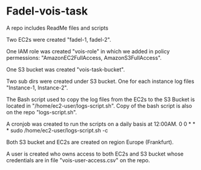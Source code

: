 # Fadel-vois-task
A repo includes ReadMe files and scripts

Two EC2s were created "fadel-1, fadel-2".

One IAM role was created "vois-role" in which we added in policy permessions: "AmazonEC2FullAccess, AmazonS3FullAccess".

One S3 bucket was created "vois-task-bucket".

Two sub dirs were created under S3 bucket. One for each instance log files "Instance-1, Instance-2".

The Bash script used to copy the log files from the EC2s to the S3 Bucket is located in "/home/ec2-user/logs-script.sh".
Copy of the bash script is also on the repo "logs-script.sh".

A cronjob was created to run the scripts on a daily basis at 12:00AM.
0 0 * * * sudo /home/ec2-user/logs-script.sh -c

Both S3 bucket and EC2s are created on region Europe (Frankfurt).

A user is created who owns access to both EC2s and S3 bucket whose credentials are in file "vois-user-access.csv" on the repo.
